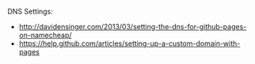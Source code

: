 DNS Settings:
- http://davidensinger.com/2013/03/setting-the-dns-for-github-pages-on-namecheap/
- https://help.github.com/articles/setting-up-a-custom-domain-with-pages